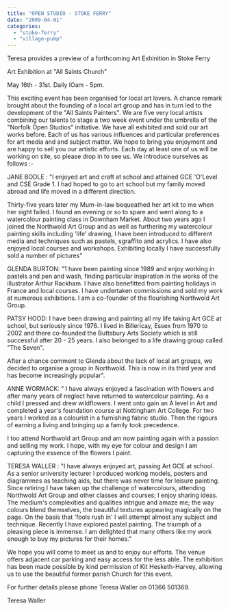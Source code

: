 ```yaml
---
title: "OPEN STUDIO - STOKE FERRY"
date: "2009-04-01"
categories: 
  - "stoke-ferry"
  - "village-pump"
---
```


Teresa provides a preview of a forthcoming Art Exhinition in Stoke Ferry

Art Exhibition at "All Saints Church"

May 16th - 31st. Daily lOam - 5pm.

This exciting event has been organised for local art lovers. A chance remark brought about the founding of a local art group and has in turn led to the development of the "All Saints Painters". We are five very local artists combining our talents to stage a two week event under the umbrella of the "Norfolk Open Studios" initiative. We have all exhibited and sold our art works before. Each of us has various influences and particular preferences for art media and and subject matter. We hope to bring you enjoyment and are happy to sell you our artistic efforts. Each day at least one of us will be working on site, so please drop in to see us. We introduce ourselves as follows :-

JANE BODLE : "I enjoyed art and craft at school and attained GCE 'O'Level and CSE Grade 1. I had hoped to go to art school but my family moved abroad and life moved in a different direction.

Thirty-five years later my Mum-in-law bequeathed her art kit to me when her sight failed. I found an evening or so to spare and went along to a watercolour painting class in Downham Market. About two years ago I joined the Northwold Art Group and as well as furthering my watercolour painting skills including 'life' drawing, I have been introduced to different media and techniques such as pastels, sgraffito and acrylics. I have also enjoyed local courses and workshops. Exhibiting locally I have successfully sold a number of pictures"

GLENDA BURTON: "1 have been painting since 1989 and enjoy working in pastels and pen and wash, finding particular inspiration in the works of the illustrator Arthur Rackham. I have also benefitted from painting holidays in France and local courses. I have undertaken commissions and sold my work at numerous exhibitions. I am a co-founder of the flourishing Northwold Art Group.

PATSY HOOD: I have been drawing and painting all my life taking Art GCE at school, but seriously since 1976. I lived in Billericay, Essex from 1970 to 2002 and there co-founded the Buttsbury Arts Society which is still successful after 20 - 25 years. I also belonged to a life drawing group called "The Seven".

After a chance comment to Glenda about the lack of local art groups, we decided to organise a group in Northwold. This is now in its third year and has become increasingly popular".

ANNE WORMACK: " I have always enjoyed a fascination with flowers and after many years of neglect have returned to watercolour painting. As a child I pressed and drew wildflowers. I went onto gain an A level in Art and completed a year's foundation course at Nottingham Art College. For two years I worked as a colourist in a furnishing fabric studio. Then the rigours of earning a living and bringing up a family took precedence.

I too attend Northwold art Group and am now painting again with a passion and selling my work. I hope, with my eye for colour and design I am capturing the essence of the flowers I paint.

TERESA WALLER : "I have always enjoyed art, passing Art GCE at school. As a senior university lecturer I produced working models, posters and diagrammes as teaching aids, but there was never time for leisure painting. Since retiring I have taken up the challenge of watercolours, attending Northwold Art Group and other classes and courses; I enjoy sharing ideas. The medium's complexities and qualities intrigue and amaze me; the way colours blend themselves, the beautiful textures appearing magically on the page. On the basis that 'fools rush in' I will attempt almost any subject and technique. Recently I have explored pastel painting. The triumph of a pleasing piece is immense. I am delighted that many others like my work enough to buy my pictures for their homes."

We hope you will come to meet us and to enjoy our efforts. The venue offers adjacent car parking and easy access for the less able. The exhibition has been made possible by kind permission of Kit Hesketh-Harvey, allowing us to use the beautiful former parish Church for this event.

For further details please phone Teresa WaIler on 01366 501369.

Teresa Waller
